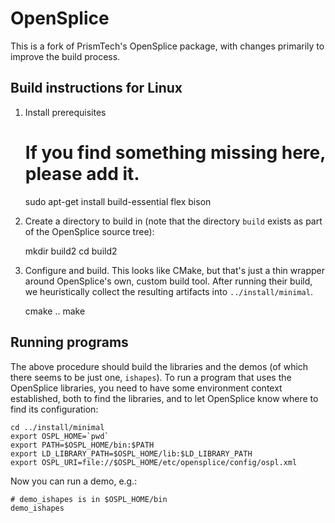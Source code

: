 # OpenSplice

This is a fork of PrismTech's OpenSplice package, with changes primarily to
improve the build process.

## Build instructions for Linux

1. Install prerequisites

    # If you find something missing here, please add it.
    sudo apt-get install build-essential flex bison

2. Create a directory to build in (note that the directory `build` exists as
part of the OpenSplice source tree):

    mkdir build2
    cd build2

3. Configure and build.  This looks like CMake, but that's just a thin wrapper
around OpenSplice's own, custom build tool.  After running their build, we
heuristically collect the resulting artifacts into `../install/minimal`.

    cmake ..
    make

## Running programs

The above procedure should build the libraries and the demos (of which there
seems to be just one, `ishapes`).  To run a program that uses the OpenSplice
libraries, you need to have some environment context established, both to
find the libraries, and to let OpenSplice know where to find its configuration:

    cd ../install/minimal
    export OSPL_HOME=`pwd`
    export PATH=$OSPL_HOME/bin:$PATH
    export LD_LIBRARY_PATH=$OSPL_HOME/lib:$LD_LIBRARY_PATH
    export OSPL_URI=file://$OSPL_HOME/etc/opensplice/config/ospl.xml

Now you can run a demo, e.g.:

    # demo_ishapes is in $OSPL_HOME/bin
    demo_ishapes


